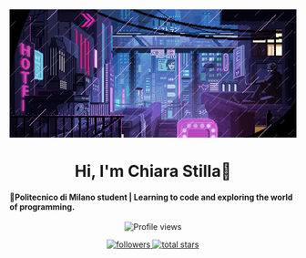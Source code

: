 
<!-- MasterHead -->
<div align="center">
  <a>
    <img src="Neon and rain.gif" alt="Fallout GIF" style="width:auto; height:auto;"/>
  </a>
</div>

</h1>
<h1 align="center"> Hi, I'm Chiara Stilla👾</h1>

<h4 align="left">🌟Politecnico di Milano student | Learning to code and exploring the world of programming. </h4>


<div align="center">
<a>
<img width="162px" 
       src="https://visitor-badge.glitch.me/badge?page_id=ChiaraStilla" 
       alt="Profile views" />
</a>
</div>

<p align="center"> 
    <a href="https://github.com/ChiaraStilla?tab=followers">
        <img alt="followers" title="Follow me on GitHub" src="https://custom-icon-badges.demolab.com/github/followers/ChiaraStilla?color=8A2BE2&labelColor=6A1B9A&style=for-the-badge&logo=person-add&label=Follow&logoColor=white"/>
    </a>
    <a href="https://github.com/ChiaraStilla?tab=repositories&sort=stargazers">
        <img alt="total stars" title="Total stars on GitHub" src="https://custom-icon-badges.demolab.com/github/stars/ChiaraStilla?color=8A2BE2&style=for-the-badge&labelColor=6A1B9A&logo=star"/>
    </a>
</p>



<!--
**ChiaraStilla/ChiaraStilla** is a ✨ _special_ ✨ repository because its `README.md` (this file) appears on your GitHub profile.
-->
